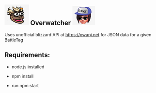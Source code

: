 ## ![Icon1](/src/icons/seagFeelsG.PNG?raw=true) Overwatcher ![Icon2](/src/icons/seagMei.PNG?raw=true)

Uses unofficial blizzard API at https://owapi.net for JSON data for a given BattleTag

## Requirements:
- node.js installed

- npm install

- run npm start